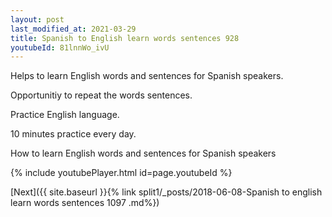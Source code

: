 ```yaml
---
layout: post
last_modified_at: 2021-03-29
title: Spanish to English learn words sentences 928 
youtubeId: 81lnnWo_ivU
---
```

 
 
Helps to learn English words and sentences for Spanish speakers.

Opportunitiy to repeat the words sentences. 

Practice English language. 
 
10 minutes practice every day. 
 
How to learn English words and sentences for Spanish speakers 
 
{% include youtubePlayer.html id=page.youtubeId %}
 
 
[Next]({{ site.baseurl }}{% link  split1/_posts/2018-06-08-Spanish to english learn words sentences 1097 .md%})
 
